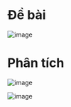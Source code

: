 # Đề bài
![image](https://github.com/VanHoang110802/Competitive_Programming/assets/108053955/b726a1bd-4e07-4d2c-86b1-b371e50eb69d)

# Phân tích
![image](https://github.com/VanHoang110802/Competitive_Programming/assets/108053955/28f61caa-fc7d-41ea-9f40-cfbdd0bbde9a)

![image](https://github.com/VanHoang110802/Competitive_Programming/assets/108053955/956bf31c-12d3-41f7-8ded-642566335946)

